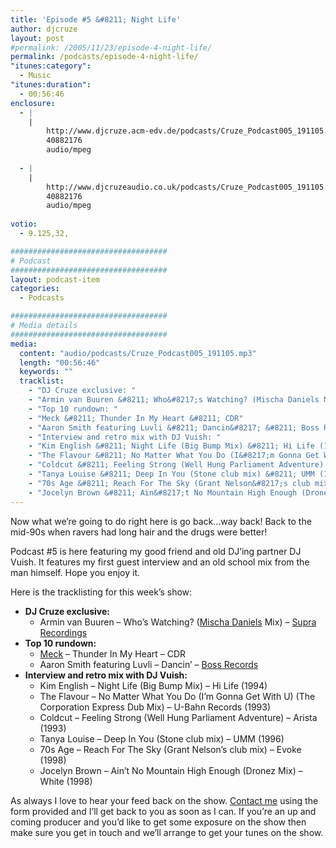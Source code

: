 ```yaml
---
title: 'Episode #5 &#8211; Night Life'
author: djcruze
layout: post
#permalink: /2005/11/23/episode-4-night-life/
permalink: /podcasts/episode-4-night-life/
"itunes:category":
  - Music
"itunes:duration":
  - 00:56:46
enclosure:
  - |
    |
        http://www.djcruze.acm-edv.de/podcasts/Cruze_Podcast005_191105.mp3
        40882176
        audio/mpeg
        
  - |
    |
        http://www.djcruzeaudio.co.uk/podcasts/Cruze_Podcast005_191105.mp3
        40882176
        audio/mpeg
        
votio:
  - 9.125,32,

###################################
# Podcast
###################################
layout: podcast-item
categories:
  - Podcasts

###################################
# Media details
###################################
media:
  content: "audio/podcasts/Cruze_Podcast005_191105.mp3"
  length: "00:56:46"
  keywords: ""
  tracklist:
    - "DJ Cruze exclusive: "
    - "Armin van Buuren &#8211; Who&#8217;s Watching? (Mischa Daniels Mix) &#8211; Supra Recordings"
    - "Top 10 rundown: "
    - "Meck &#8211; Thunder In My Heart &#8211; CDR"
    - "Aaron Smith featuring Luvli &#8211; Dancin&#8217; &#8211; Boss Records"
    - "Interview and retro mix with DJ Vuish: "
    - "Kim English &#8211; Night Life (Big Bump Mix) &#8211; Hi Life (1994)"
    - "The Flavour &#8211; No Matter What You Do (I&#8217;m Gonna Get With U) (The Corporation Express Dub Mix) &#8211; U-Bahn Records (1993)"
    - "Coldcut &#8211; Feeling Strong (Well Hung Parliament Adventure) &#8211; Arista (1993)"
    - "Tanya Louise &#8211; Deep In You (Stone club mix) &#8211; UMM (1996)"
    - "70s Age &#8211; Reach For The Sky (Grant Nelson&#8217;s club mix) &#8211; Evoke (1998)"
    - "Jocelyn Brown &#8211; Ain&#8217;t No Mountain High Enough (Dronez Mix) &#8211; White (1998)"
---
```

Now what we&#8217;re going to do right here is go back&#8230;way back! Back to the mid-90s when ravers had long hair and the drugs were better!

Podcast #5 is here featuring my good friend and old DJ&#8217;ing partner DJ Vuish. It features my first guest interview and an old school mix from the man himself. Hope you enjoy it.

Here is the tracklisting for this week&#8217;s show:

  * **DJ Cruze exclusive:** 
      * Armin van Buuren &#8211; Who&#8217;s Watching? ([Mischa Daniels][3] Mix) &#8211; [Supra Recordings][4]
  * **Top 10 rundown:** 
      * [Meck][5] &#8211; Thunder In My Heart &#8211; CDR
      * Aaron Smith featuring Luvli &#8211; Dancin&#8217; &#8211; [Boss Records][6]
  * **Interview and retro mix with DJ Vuish:** 
      * Kim English &#8211; Night Life (Big Bump Mix) &#8211; Hi Life (1994)
      * The Flavour &#8211; No Matter What You Do (I&#8217;m Gonna Get With U) (The Corporation Express Dub Mix) &#8211; U-Bahn Records (1993)
      * Coldcut &#8211; Feeling Strong (Well Hung Parliament Adventure) &#8211; Arista (1993)
      * Tanya Louise &#8211; Deep In You (Stone club mix) &#8211; UMM (1996)
      * 70s Age &#8211; Reach For The Sky (Grant Nelson&#8217;s club mix) &#8211; Evoke (1998)
      * Jocelyn Brown &#8211; Ain&#8217;t No Mountain High Enough (Dronez Mix) &#8211; White (1998)

As always I love to hear your feed back on the show. [Contact me][7] using the form provided and I&#8217;ll get back to you as soon as I can. If you&#8217;re an up and coming producer and you&#8217;d like to get some exposure on the show then make sure you get in touch and we&#8217;ll arrange to get your tunes on the show.

 [1]: http://www.djcruzeaudio.co.uk/podcasts/Cruze_Podcast005_191105.mp3
 [2]: http://www.djcruze.co.uk/cms/podcasts/feed/rss2
 [3]: http://www.mischadaniels.com/
 [4]: http://www.sillyspider.com/
 [5]: http://www.djleedagger.co.uk/
 [6]: http://www.bossrecords.co.uk/
 [7]: http://www.djcruze.co.uk/cms/contact/
